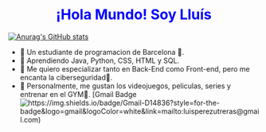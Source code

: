 <h1 align="center" style="color:blue;">¡Hola Mundo! Soy Lluís</h1>

[![Anurag's GitHub stats](https://github-readme-stats.vercel.app/api?username=lluisp7)](https://github.com/lluisp7/github-readme-stats)
- 💫 Un estudiante de programacion de Barcelona 📍.
- 💫 Aprendiendo Java, Python, CSS, HTML y SQL.
- 💫 Me quiero especializar tanto en Back-End como Front-end, pero me encanta la ciberseguridad🔐.
- 💫 Personalmente, me gustan los videojuegos, peliculas, series y entrenar en el GYM💪.
[Gmail Badge![https://img.shields.io/badge/Gmail-D14836?style=for-the-badge&logo=gmail&logoColor=white&link=mailto:luisperezutreras@gmail.com)]({mailto:luisperezutreras@gmail.com})
